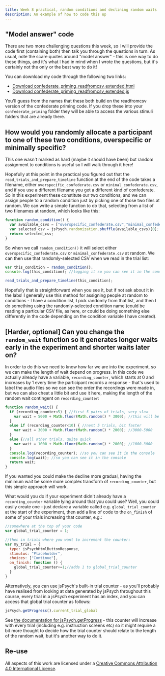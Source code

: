 ```yaml
---
title: Week 8 practical, random conditions and declining random waits
description: An example of how to code this up
---
```


## "Model answer" code

There are two more challenging questions this week, so I will provide the code first (containing both) then talk you through the questions in turn. As usual, note the scare quotes around "model answer" - this is one way to do these things, and it's what I had in mind when I wrote the questions, but it's certainly not the only or the best way to do it!

You can download my code through the following two links:
- <a href="code/confederate_priming_extended/confederate_priming_readfromcsv_extended.html" download> Download confederate_priming_readfromcsv_extended.html</a>
- <a href="code/confederate_priming_extended/confederate_priming_readfromcsv_extended.js" download> Download confederate_priming_readfromcsv_extended.js</a>

You'll guess from the names that these both build on the readfromcsv version of the confederate priming code. If you drop these into your `confederate_priming` folder they will be able to access the various stimuli folders that are already there.

## How would you randomly allocate a participant to one of these two conditions, overspecific or minimally specific? 

This one wasn't marked as hard (maybe it should have been) but random assignment to conditions is useful so I will walk through it here!

Hopefully at this point in the practical you figured out that the `read_trials_and_prepare_timeline` function at the end of the code takes a filename, either `overspecific_confederate.csv` or `minimal_confederate.csv`, and if you use a different filename you get a different kind of confederate. So in this experiment these constitute our two conditions, and we can assign people to a random condition just by picking one of those two files at random. We can write a simple function to do that, selecting from a list of two filenames at random, which looks like this:

```js
function random_condition() {
  var available_csvs = ["overspecific_confederate.csv","minimal_confederate.csv"];
  var selected_csv = jsPsych.randomization.shuffle(available_csvs)[0];
  return selected_csv;
}
```

So when we call `random_condition()` it will select either `overspecific_confederate.csv` or `minimal_confederate.csv` at random. We can then use that randomly-selected CSV when we read in the trial list:

```js
var this_condition = random_condition();
console.log(this_condition); //logging it so you can see it in the console

read_trials_and_prepare_timeline(this_condition);
```

Hopefully that is straightforward when you see it, but if not ask about it in the labs! I generally use this method for assigning people at random to conditions - I have a condition list, I pick randomly from that list, and then I do something using the randomly-selected condition name (could be reading a particular CSV file, as here, or could be doing something else differently in the code depending on the condition variable I have created).

## [Harder, optional] Can you change the `random_wait` function so it generates longer waits early in the experiment and shorter waits later on? 

In order to do this we need to know how far we are into the experiment, so we can make 
the length of wait depend on progress. In this code we actually already have a variable, 
`recording_counter`, which starts at 0 and increases by 1 every time the participant 
records a response - that's used to label the audio files so we can see the order the 
recordings were made in, but we can also cheat a little bit and use it here, making the 
length of the random wait contingent on `recording_counter`:

```js
function random_wait() {
  if (recording_counter<5) { //first 5 pairs of trials, very slow
    var wait = 5000 + Math.floor(Math.random() * 3000); //this will be a number between 5000 and 8000
  }
  else if (recording_counter<10) { //next 5 trials, bit faster
    var wait = 3000 + Math.floor(Math.random() * 2000); //3000-5000
  } 
  else {//all other trials, quite quick
    var wait = 1000 + Math.floor(Math.random() * 2000); //1000-3000
  }
  console.log(recording_counter); //so you can see it in the console
  console.log(wait); //so you can see it in the console
  return wait;
}
```

If you wanted you could make the decline more gradual, having the minimum wait be some more complex transform of `recording_counter`, but this simple approach will work.

What would you do if your experiment didn't already have a `recording_counter` variable lying around that you could use? Well, you could easily create one - just declare a variable called e.g. `global_trial_counter` at the start of the experiment, then add a line of code to the `on_finish` of some of your trials increasing that counter, e.g.:

```js
//somewhere at the top of your code
var global_trial_counter = 1;

//then in trials where you want to increment the counter:
var my_trial = {
  type: jsPsychHtmlButtonResponse,
  stimulus: "Placeholder",
  choices: ["Continue"],
  on_finish: function () {
    global_trial_counter+=1;//adds 1 to global_trial_counter 
  }
}
```

Alternatively, you can use jsPsych's built-in trial counter - as you'll probably have realised from looking at data generated by jsPsych throughout this course, every trial in a jsPsych experiment has an index, and you can access that global trial counter as follows:
```js
jsPsych.getProgress().current_trial_global
```

See [the documentation for jsPsych.getProgress](https://www.jspsych.org/7.3/reference/jspsych/#jspsychgetprogress) - this counter will increase with every trial (including e.g. instruction screens etc) so it might require a bit more thought to decide how the trial counter should relate to the length of the random wait, but it's another way to do it.



## Re-use

All aspects of this work are licensed under a [Creative Commons Attribution 4.0 International License](http://creativecommons.org/licenses/by/4.0/).
